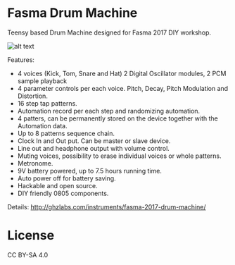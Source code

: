 # Fasma Drum Machine
Teensy based Drum Machine designed for Fasma 2017  DIY workshop.

![alt text](http://tomashg.com/wp-content/uploads/2018/05/drum.jpg)

Features:
- 4 voices (Kick, Tom, Snare and Hat) 2 Digital Oscillator modules, 2 PCM sample playback
- 4 parameter controls per each voice. Pitch, Decay, Pitch Modulation and Distortion.
- 16 step tap patterns.
- Automation record per each step and randomizing automation.
- 4 patters, can be permanently stored on the device together with the Automation data.
- Up to 8 patterns sequence chain.
- Clock In and Out put. Can be master or slave device.
- Line out and headphone output with volume control.
- Muting voices, possibility to erase individual voices or whole patterns.
- Metronome.
- 9V battery powered, up to 7.5 hours running time.
- Auto power off for battery saving.
- Hackable and open source.
- DIY friendly 0805 components.

Details:
http://ghzlabs.com/instruments/fasma-2017-drum-machine/

# License
CC BY-SA 4.0
